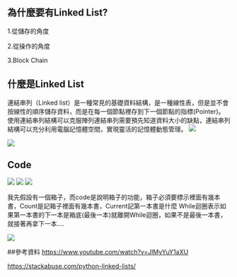 ## 為什麼要有Linked List?
 
   1.從儲存的角度

   2.從操作的角度

   3.Block Chain

## 什麼是Linked List
連結串列（Linked list）是一種常見的基礎資料結構，是一種線性表，但是並不會按線性的順序儲存資料，而是在每一個節點裡存到下一個節點的指標(Pointer)。使用連結串列結構可以克服陣列連結串列需要預先知道資料大小的缺點，連結串列結構可以充分利用電腦記憶體空間，實現靈活的記憶體動態管理。
![](https://imgur.com/KkT1pnr.jpg)

![](https://imgur.com/36Abd51.jpg)

## Code
![](https://imgur.com/d9F0sN7.jpg)
![](https://imgur.com/kmhnny7.jpg)
![](https://imgur.com/57Pu8js.jpg)

我先假設有一個箱子，而code是說明箱子的功能，箱子必須要標示裡面有幾本書，Count是記箱子裡面有幾本書，Current記第一本書是什麼
While迴圈表示如果第一本書的下一本是箱底(最後一本)就離開While迴圈，如果不是最後一本書，就接著再拿下一本....

![](https://imgur.com/6wZKt61.jpg)

##參考資料
https://www.youtube.com/watch?v=JlMyYuY1aXU

https://stackabuse.com/python-linked-lists/
